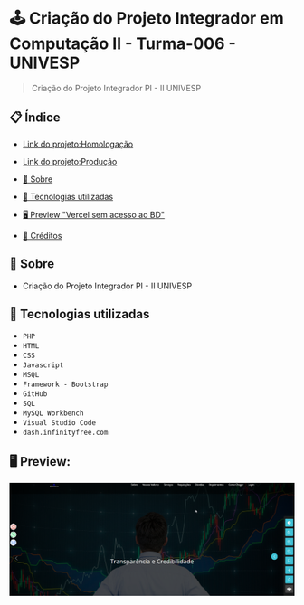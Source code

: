 # 🕹 Criação do Projeto Integrador em Computação II - Turma-006 - UNIVESP
> Criação do Projeto Integrador PI - II UNIVESP 


## 📋 Índice
- [Link do projeto:Homologação]([http://confinter.rf.gd/](https://drp-01-projeto-integrador-em-computa-o-ii-turma-006.vercel.app/))
- [Link do projeto:Produção](http://confinter.com.br)

- [📖 Sobre](#-Sobre)
- [🚀 Tecnologias utilizadas](#-Tecnologias-utilizadas)
- [🖥 Preview "Vercel sem acesso ao BD"](https://drp-01-projeto-integrador-em-computa-o-ii-turma-006.vercel.app/)
- [📌 Créditos](#-Créditos)

## 📖 Sobre
 - Criação do Projeto Integrador PI - II UNIVESP

## 🚀 Tecnologias utilizadas
- `PHP`
- `HTML`
- `CSS`
- `Javascript`
- `MSQL`
- `Framework - Bootstrap`
- `GitHub`
- `SQL`
- `MySQL Workbench`
- `Visual Studio Code`
- `dash.infinityfree.com`
## 🖥 Preview:


<p align="center">
  <img src="screenshot.png" title="screenshot" alt="screenshot do jogo">
</p>


   















